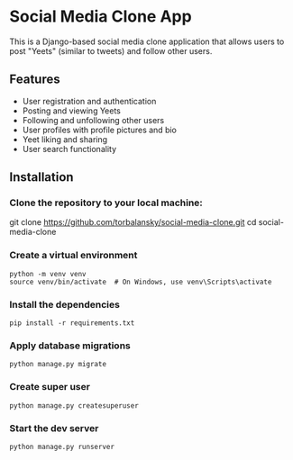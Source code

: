 # Social Media Clone App

This is a Django-based social media clone application that allows users to post "Yeets" (similar to tweets) and follow other users.

## Features

- User registration and authentication
- Posting and viewing Yeets
- Following and unfollowing other users
- User profiles with profile pictures and bio
- Yeet liking and sharing
- User search functionality

## Installation

### Clone the repository to your local machine:

   git clone <https://github.com/torbalansky/social-media-clone.git>
   cd social-media-clone

### Create a virtual environment

    python -m venv venv
    source venv/bin/activate  # On Windows, use venv\Scripts\activate

### Install the dependencies

    pip install -r requirements.txt

### Apply database migrations

    python manage.py migrate

### Create super user

    python manage.py createsuperuser

### Start the dev server

    python manage.py runserver

